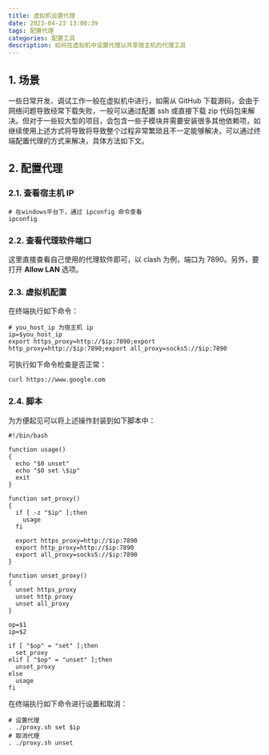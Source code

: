 ```yaml
---
title: 虚拟机设置代理
date: 2023-04-23 13:00:39
tags: 配置代理
categories: 配置工具
description: 如何在虚拟机中设置代理以共享宿主机的代理工具
---
```


## 1. 场景

一些日常开发、调试工作一般在虚拟机中进行，如需从 GitHub 下载源码，会由于网络问题导致经常下载失败，一般可以通过配置 ssh 或直接下载 zip 代码包来解决。但对于一些较大型的项目，会包含一些子模块并需要安装很多其他依赖项，如继续使用上述方式将导致将导致整个过程非常繁琐且不一定能够解决，可以通过终端配置代理的方式来解决，具体方法如下文。

## 2. 配置代理

### 2.1. 查看宿主机 IP

```Shell
# 在windows平台下，通过 ipconfig 命令查看
ipconfig
```

### 2.2. 查看代理软件端口

这里直接查看自己使用的代理软件即可，以 clash 为例，端口为 7890。另外，要打开 **Allow LAN** 选项。

### 2.3. 虚拟机配置

在终端执行如下命令：

```Shell
# you_host_ip 为宿主机 ip
ip=$you_host_ip
export https_proxy=http://$ip:7890;export http_proxy=http://$ip:7890;export all_proxy=socks5://$ip:7890
```

可执行如下命令检查是否正常：

```Shell
curl https://www.google.com
```

### 2.4. 脚本

为方便起见可以将上述操作封装到如下脚本中：

```Shell
#!/bin/bash

function usage()
{
  echo "$0 unset"
  echo "$0 set \$ip"
  exit
}

function set_proxy()
{
  if [ -z "$ip" ];then
    usage
  fi

  export https_proxy=http://$ip:7890
  export http_proxy=http://$ip:7890
  export all_proxy=socks5://$ip:7890
}

function unset_proxy()
{
  unset https_proxy
  unset http_proxy
  unset all_proxy
}

op=$1
ip=$2

if [ "$op" = "set" ];then
  set_proxy
elif [ "$op" = "unset" ];then
  unset_proxy
else
  usage
fi
```

在终端执行如下命令进行设置和取消：

```Shell
# 设置代理
. ./proxy.sh set $ip
# 取消代理
. ./proxy.sh unset
```
